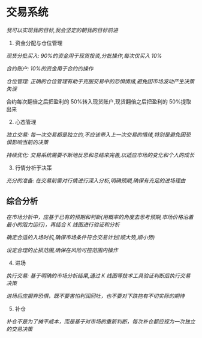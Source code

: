 # 交易系统

_我可以实现我的目标,我会坚定的朝我的目标前进_

1. 资金分配与仓位管理

_现货分批买入: 90%的资金用于现货投资,分批操作,每次仅买入 10%_

_合约账户: 10%的资金用于合约的操作_

_仓位管理: 正确的仓位管理有助于克服交易中的恐惧情绪,避免因市场波动产生决策失误_

合约每次翻倍之后把盈利的 50%转入现货账户,现货翻倍之后把盈利的 50%提取出来

2. 心态管理

_独立交易: 每一次交易都是独立的,不应该带入上一次交易的情绪,特别是避免因恐惧影响当前的决策_

_持续优化: 交易系统需要不断地反思和总结来完善,以适应市场的变化和个人的成长_

3. 行情分析于决策

_充分的准备: 在交易前需对行情进行深入分析,明确预期,确保有充足的进场理由_

## 综合分析

_在市场分析中，应基于已有的预期和判断(用概率的角度去思考预期,市场价格沿着最小的阻力运行)，再结合 K 线图进行验证和分析_

_确定合适的入场时机,确保市场条件符合交易计划(顺大势,顺小势)_

_设定合理的止损范围,确保在风险可控范围内操作_

4. 进场

_执行交易: 基于明确的市场分析结果,通过 K 线图等技术工具验证判断后执行交易决策_

_进场后应摒弃恐惧，既不要害怕利润回吐，也不要对下跌抱有不切实际的期待_

5. 补仓

_补仓不是为了摊平成本，而是基于对市场的重新判断，每次补仓都应视为一次独立的交易决策_
